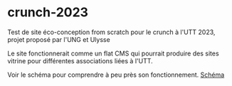 # crunch-2023
Test de site éco-conception from scratch pour le crunch à l'UTT 2023, projet proposé par l'UNG et Ulysse

Le site fonctionnerait comme un flat CMS qui pourrait produire des sites vitrine pour différentes associations liées à l'UTT.

Voir le schéma pour comprendre à peu près son fonctionnement.
[Schéma](/diagram_solution_from_scratch.svg)
